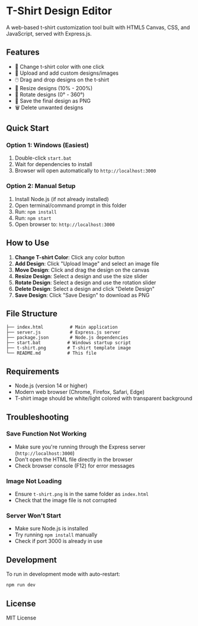 # T-Shirt Design Editor

A web-based t-shirt customization tool built with HTML5 Canvas, CSS, and JavaScript, served with Express.js.

## Features

- 🎨 Change t-shirt color with one click
- 📁 Upload and add custom designs/images
- 🖱️ Drag and drop designs on the t-shirt
- 📏 Resize designs (10% - 200%)
- 🔄 Rotate designs (0° - 360°)
- 💾 Save the final design as PNG
- 🗑️ Delete unwanted designs

## Quick Start

### Option 1: Windows (Easiest)
1. Double-click `start.bat`
2. Wait for dependencies to install
3. Browser will open automatically to `http://localhost:3000`

### Option 2: Manual Setup
1. Install Node.js (if not already installed)
2. Open terminal/command prompt in this folder
3. Run: `npm install`
4. Run: `npm start`
5. Open browser to: `http://localhost:3000`

## How to Use

1. **Change T-shirt Color**: Click any color button
2. **Add Design**: Click "Upload Image" and select an image file
3. **Move Design**: Click and drag the design on the canvas
4. **Resize Design**: Select a design and use the size slider
5. **Rotate Design**: Select a design and use the rotation slider
6. **Delete Design**: Select a design and click "Delete Design"
7. **Save Design**: Click "Save Design" to download as PNG

## File Structure

```
├── index.html          # Main application
├── server.js           # Express.js server
├── package.json        # Node.js dependencies
├── start.bat          # Windows startup script
├── t-shirt.png        # T-shirt template image
└── README.md          # This file
```

## Requirements

- Node.js (version 14 or higher)
- Modern web browser (Chrome, Firefox, Safari, Edge)
- T-shirt image should be white/light colored with transparent background

## Troubleshooting

### Save Function Not Working
- Make sure you're running through the Express server (`http://localhost:3000`)
- Don't open the HTML file directly in the browser
- Check browser console (F12) for error messages

### Image Not Loading
- Ensure `t-shirt.png` is in the same folder as `index.html`
- Check that the image file is not corrupted

### Server Won't Start
- Make sure Node.js is installed
- Try running `npm install` manually
- Check if port 3000 is already in use

## Development

To run in development mode with auto-restart:
```bash
npm run dev
```

## License

MIT License 